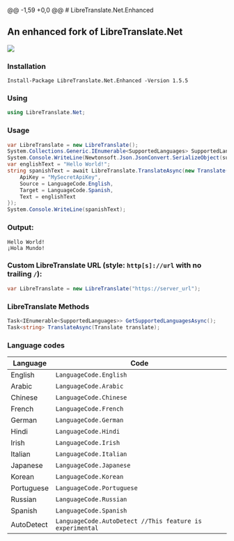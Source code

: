 @@ -1,59 +0,0 @@
﻿# LibreTranslate.Net.Enhanced
## An enhanced fork of LibreTranslate.Net
<p>
	<a href="https://www.nuget.org/packages/LibreTranslate.Net.Enhanced">
	    <img src="https://buildstats.info/nuget/LibreTranslate.Net.Enhanced?v=1.5.5" />
	</a>
</p>

### Installation
`Install-Package LibreTranslate.Net.Enhanced -Version 1.5.5`
### Using
```csharp
using LibreTranslate.Net;
```
### Usage
```csharp
var LibreTranslate = new LibreTranslate();
System.Collections.Generic.IEnumerable<SupportedLanguages> SupportedLanguages = await LibreTranslate.GetSupportedLanguagesAsync();
System.Console.WriteLine(Newtonsoft.Json.JsonConvert.SerializeObject(supportedLanguages, Newtonsoft.Json.Formatting.Indented));
var englishText = "Hello World!";
string spanishText = await LibreTranslate.TranslateAsync(new Translate() {
    ApiKey = "MySecretApiKey",
    Source = LanguageCode.English,
    Target = LanguageCode.Spanish,
    Text = englishText
});
System.Console.WriteLine(spanishText);
```
### Output:
```
Hello World!
¡Hola Mundo!
```
### Custom LibreTranslate URL (style: `http[s]://url` with no trailing `/`):
```csharp
var LibreTranslate = new LibreTranslate("https://server_url");
```
### LibreTranslate Methods
```csharp
Task<IEnumerable<SupportedLanguages>> GetSupportedLanguagesAsync();
Task<string> TranslateAsync(Translate translate);
```
### Language codes
Language|Code
-|-
English|`LanguageCode.English`
Arabic|`LanguageCode.Arabic`
Chinese|`LanguageCode.Chinese`
French|`LanguageCode.French`
German|`LanguageCode.German`
Hindi|`LanguageCode.Hindi`
Irish|`LanguageCode.Irish`
Italian|`LanguageCode.Italian`
Japanese|`LanguageCode.Japanese`
Korean|`LanguageCode.Korean`
Portuguese|`LanguageCode.Portuguese`
Russian|`LanguageCode.Russian`
Spanish|`LanguageCode.Spanish`
AutoDetect|`LanguageCode.AutoDetect //This feature is experimental`
